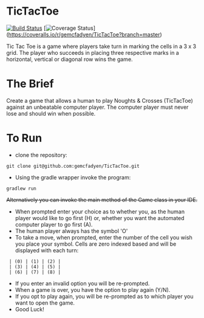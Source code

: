 # TicTacToe 

[![Build Status](https://travis-ci.org/gemcfadyen/TicTacToe.svg?branch=master)](https://travis-ci.org/gemcfadyen/TicTacToe)
[![Coverage Status](https://coveralls.io/repos/gemcfadyen/TicTacToe/badge.svg?branch=master)]  
(https://coveralls.io/r/gemcfadyen/TicTacToe?branch=master)

Tic Tac Toe is a game where players take turn in marking the cells in a 3 x 3 grid. The player who succeeds in placing three respective marks in a horizontal, vertical or diagonal row wins the game.

# The Brief
Create a game that allows a human to play Noughts &amp; Crosses (TicTacToe) against an unbeatable computer player.  The computer player must never lose and should win when possible.

# To Run
- clone the repository:
```
git clone git@github.com:gemcfadyen/TicTacToe.git
```
- Using the gradle wrapper invoke the program:
```
gradlew run
```
~~Alternatively you can invoke the main method of the Game class in your IDE.~~
- When prompted enter your choice as to whether you, as the human player would like to go first (H) or, whether you want the automated computer player to go first (A).
- The human player always has the symbol 'O'
- To take a move, when prompted, enter the number of the cell you wish you place your symbol. Cells are zero indexed based and will be displayed with each turn:
```
 | (0) | (1) | (2) |
 | (3) | (4) | (5) |
 | (6) | (7) | (8) |
```
- If you enter an invalid option you will be re-prompted.
- When a game is over, you have the option to play again (Y/N). 
- If you opt to play again, you will be re-prompted as to which player you want to open the game.
- Good Luck!
